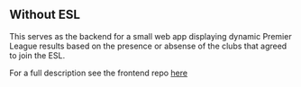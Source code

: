 ## Without ESL

This serves as the backend for a small web app displaying dynamic Premier League results based on the presence or absense of the clubs that agreed to join the ESL.

For a full description see the frontend repo [here](https://github.com/reactionaryzebra/without-esl-frontend)
